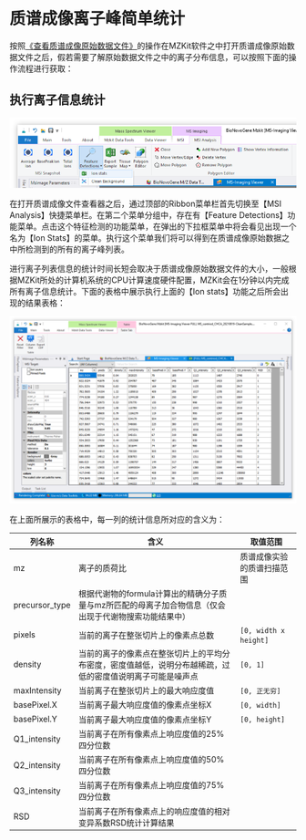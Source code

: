 # 质谱成像离子峰简单统计

<!-- 2022-07-29 -->

按照[《查看质谱成像原始数据文件》](#view-ms-imaging)的操作在MZKit软件之中打开质谱成像原始数据文件之后，假若需要了解原始数据文件之中的离子分布信息，可以按照下面的操作流程进行获取：

## 执行离子信息统计

![](images/MSImaging/IonStats-Menu.PNG)

在打开质谱成像文件查看器之后，通过顶部的Ribbon菜单栏首先切换至【MSI Analysis】快捷菜单栏。在第二个菜单分组中，存在有【Feature Detections】功能菜单。点击这个特征检测的功能菜单，在弹出的下拉框菜单中将会看见出现一个名为【Ion Stats】的菜单。执行这个菜单我们将可以得到在质谱成像原始数据之中所检测到的所有的离子峰列表。

进行离子列表信息的统计时间长短会取决于质谱成像原始数据文件的大小，一般根据MZKit所处的计算机系统的CPU计算速度硬件配置，MZKit会在1分钟以内完成所有离子信息统计。下面的表格中展示执行上面的【Ion stats】功能之后所会出现的结果表格：

![](images/MSImaging/IonStats-Table.PNG)

在上面所展示的表格中，每一列的统计信息所对应的含义为：

|列名称|含义|取值范围|
|-----|-----|------|
|mz|离子的质荷比|质谱成像实验的质谱扫描范围|
|precursor_type|根据代谢物的formula计算出的精确分子质量与mz所匹配的母离子加合物信息（仅会出现于代谢物搜索功能结果中）||
|pixels|当前的离子在整张切片上的像素点总数|``[0, width x height]``|
|density|当前的离子的像素点在整张切片上的平均分布密度，密度值越低，说明分布越稀疏，过低的密度值说明离子可能是噪声点|``[0, 1]``|
|maxIntensity|当前离子在整张切片上的最大响应度值|``[0, 正无穷]``|
|basePixel.X|当前离子最大响应度值的像素点坐标X|``[0, width]``|
|basePixel.Y|当前离子最大响应度值的像素点坐标Y|``[0, height]``|
|Q1_intensity|当前离子在所有像素点上响应度值的25%四分位数||
|Q2_intensity|当前离子在所有像素点上响应度值的50%四分位数||
|Q3_intensity|当前离子在所有像素点上响应度值的75%四分位数||
|RSD|当前离子在所有像素点上的响应度值的相对变异系数RSD统计计算结果||

